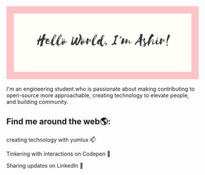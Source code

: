 
<img src="1.png">

I'm an engineering student who is passionate about making contributing to open-source more approachable, creating technology to elevate
people, and building community. 

<h2>Find me around the web🌎:</h2> 

creating technology with yumlux   📫 

Tinkering with interactions on Codepen 🏓

Sharing updates on LinkedIn 💼
<!--

